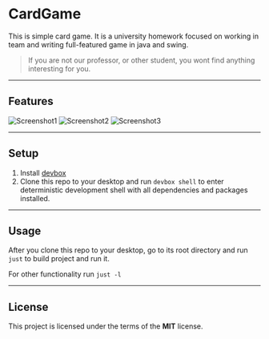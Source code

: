 CardGame
============


This is simple card game. It is a university homework focused on working in team and writing full-featured game in java and swing.

> If you are not our professor, or other student, you wont find anything interesting for you.

---
## Features
![Screenshot1]()
![Screenshot2]()
![Screenshot3]()


---

## Setup
1. Install [devbox](https://www.jetify.com/devbox/docs/installing_devbox/)
2. Clone this repo to your desktop and run `devbox shell` to enter deterministic development shell with all dependencies and packages installed.

---

## Usage
After you clone this repo to your desktop, go to its root directory and run `just` to build project and run it.

For other functionality run `just -l`

---

## License


This project is licensed under the terms of the **MIT** license.

